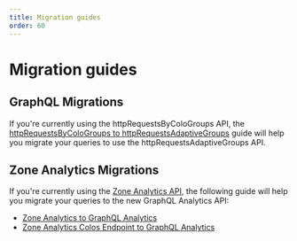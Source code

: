 ```yaml
---
title: Migration guides
order: 60
---
```


# Migration guides

## GraphQL Migrations

If you're currently using the httpRequestsByColoGroups API, the [httpRequestsByColoGroups to httpRequestsAdaptiveGroups](/migration-guides/graph-ql-analytics) guide will help you migrate your queries to use the httpRequestsAdaptiveGroups API.

## Zone Analytics Migrations

If you're currently using the [Zone Analytics API](https://api.cloudflare.com/#zone-analytics-properties), the following guide will help you migrate your queries to the new GraphQL Analytics API:

- [Zone Analytics to GraphQL Analytics](/migration-guides/zone-analytics/)
- [Zone Analytics Colos Endpoint to GraphQL Analytics](/migration-guides/zone-analytics-colos/)
